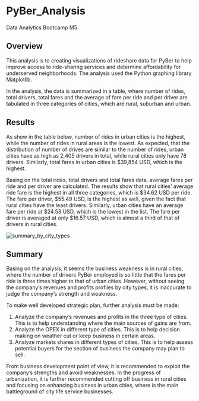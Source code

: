 # PyBer_Analysis
Data Analytics Bootcamp M5
## Overview
This analysis is to creating visualizations of rideshare data for PyBer to help improve access to ride-sharing services and determine affordability for underserved neighborhoods. The analysis used the Python graphing library Matplotlib. 

In the analysis, the data is summarized in a table, where number of rides, total drivers, total fares and the average of fare per ride and per driver are tabulated in three categories of cities, which are rural, suburban and urban.

## Results
As show in the table below, number of rides in urban cities is the highest, while the number of rides in rural areas is the lowest. As expected, that the distribution of number of drives are similar to the number of rides, urban cities have as high as 2,405 drivers in total, while rural cities only have 78 drivers. Similarly, total fares in urban cities is $39,854 USD, which is the highest.

Basing on the total rides, total drivers and total fares data, average fares per ride and per driver are calculated. The results show that rural cities’ average ride fare is the highest in all three categories, which is $34.62 USD per ride. The fare per driver, $55.49 USD, is the highest as well, given the fact that rural cities have the least drivers. Similarly, urban cities have an average fare per ride at $24.53 USD, which is the lowest in the list. The fare per driver is averaged at only $16.57 USD, which is almost a third of that of drivers in rural cities.

![summary_by_city_types](https://user-images.githubusercontent.com/78275082/112762324-15199d80-8fcd-11eb-81cb-eb0f5b297f39.png)

## Summary

Basing on the analysis, it seems the business weakness is in rural cities, where the number of drivers PyBer employed is so little that the fares per ride is three times higher to that of urban cities. However, without seeing the company’s revenues and profits profiles by city types, it is inaccurate to judge the company’s strength and weakness.

To make well developed strategic plan, further analysis must be made:

1. Analyze the company’s revenues and profits in the three type of cities. This is to help understanding where the main sources of gains are from.
2. Analyze the OPEX in different type of cities. This is to help decision making on weather cut or keep business in certain areas.
3. Analyze markets shares in different types of cities. This is to help assess potential buyers for the section of business the company may plan to sell.

From business development point of view, it is recommended to exploit the company’s strengths and avoid weaknesses. In the progress of urbanization, it is further recommended cutting off business in rural cities and focusing on enhancing business in urban cities, where is the main battleground of city life service businesses.
